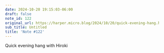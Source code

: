 ```yaml
---
date: 2024-10-20 19:15:03-06:00
draft: false
note_id: 122
original_url: https://harper.micro.blog/2024/10/20/quick-evening-hang.html
sub_title: Untitled
title: 'Note #122'
---
```


Quick evening hang with Hiroki